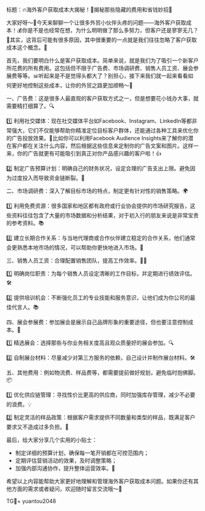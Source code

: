 标题：🔥海外客户获取成本大揭秘！👀揭秘那些隐藏的费用和省钱妙招🚀

大家好呀～👋今天来聊聊一个让很多外贸小伙伴头疼的问题——海外客户获取成本！💰你是不是也经常在想，为什么明明做了那么多努力，但客户还是寥寥无几？🤔其实，这背后可能有很多原因，其中很重要的一点就是我们往往忽略了客户获取成本这个概念。🧐

首先，我们要明白什么是客户获取成本。简单来说，就是我们为了吸引一个新客户所花费的所有费用。这包括但不限于广告费、市场调研费、销售人员工资、展会参展费等等。📊听起来是不是觉得头都大了？别担心，接下来我们就一起来看看如何更好地控制这些成本，让你的外贸之路更加顺畅～🌈

一、广告费：这是很多人最直观的客户获取方式之一，但是想要花小钱办大事，就需要精打细算了。🔍

1️⃣ 利用社交媒体：现在社交媒体平台如Facebook、Instagram、LinkedIn等都非常强大，它们不仅能够帮助你精准定位目标客户群体，还能通过各种工具来优化你的广告投放效果。🎯比如你可以利用Facebook Audience Insights来了解你的潜在客户都在关注什么内容，然后根据这些信息来定制你的广告文案和图片。这样一来，你的广告就更有可能吸引到真正对你产品感兴趣的客户啦！👍

2️⃣ 制定广告预算计划：明确自己的财务状况，设定合理的广告支出上限。避免因为过度投入而导致资金链断裂。💸

二、市场调研费：深入了解目标市场的特点，制定更有针对性的销售策略。🌍

1️⃣ 利用免费资源：很多国家和地区都有政府或行业协会提供的市场研究报告，这些资料往往包含了大量的市场数据和分析结果，对于初入行的朋友来说是非常宝贵的参考资料。📚

2️⃣ 建立长期合作关系：与当地代理商或合作伙伴建立稳定的合作关系，他们通常会更熟悉本地市场的情况，可以帮助你更快地进入市场。🤝

三、销售人员工资：合理配置销售团队，提高工作效率。👩‍💼

1️⃣ 明确岗位职责：为每个销售人员设定清晰的工作目标，并定期进行绩效评估。🛠️

2️⃣ 提供培训机会：不断强化员工的专业技能和服务意识，让他们成为你公司的最佳代言人。📚

四、展会参展费：参加展会是展示自己品牌形象的重要途径，但也要注意控制成本。🎨

1️⃣ 精选展会：选择那些与你业务相关度高且观众质量好的展会参加。🔍

2️⃣ 自制展台材料：尽量减少对第三方服务的依赖，自己设计并制作展台材料。🛠️

五、其他费用：例如物流费、样品费等，都需要提前做好规划，避免临时抱佛脚。📦

1️⃣ 优化供应链管理：寻找性价比更高的供应商，同时加强库存管理，减少不必要的浪费。💡

2️⃣ 制定灵活的样品政策：根据客户需求提供不同数量和类型的样品，既满足客户要求又不造成过多负担。🎁

最后，给大家分享几个实用的小贴士：
- 制定详细的预算计划，确保每一笔开销都在可控范围内；
- 定期评估营销活动的效果，及时调整策略；
- 加强内部沟通协作，提升整体运营效率。💬

希望以上内容能帮助大家更好地理解和管理海外客户获取成本问题。如果你还有其他方面的需求或者疑问，欢迎随时留言交流哦～🌟

TG💪+ yuantou2048